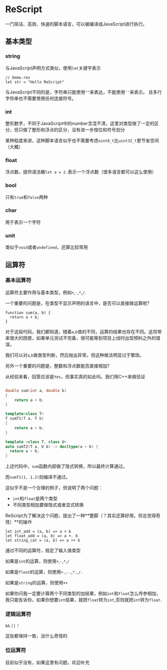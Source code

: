 # ReScript

一门简洁、高效、快速的脚本语言，可以被编译成JavaScript进行执行。


## 基本类型

### string

与JavaScript声明方式类似，使用`let`关键字表示
```res
// Demo.res
let str = "Hello ReScript"
```
与JavaScript不同的是，字符串只能使用`""`来表达，不能使用`''`来表示。
且多行字符串也不需要使用任何连接符号。

### int
整形数字，不同于JavaScript中的number含混不清，这里对类型做了一定的区分，但只做了整形和浮点的区分，没有进一步按位和符号划分

某种程度来讲，这种脚本语言似乎也不需要考虑`uint8_t`比`uint32_t`更节省空间（大概）

### float
浮点数，提供语法糖`let a = 2.`表示一个浮点数（很多语言都可以这么使用）

### bool
只有`true`和`false`两种

### char
用于表示一个字符

### unit
类似于`void`或者`undefined`，还算比较常用

## 运算符

### 基本运算符
运算符主要作用与基本类型，例如`+`,`-`,`*`,`/`.

一个重要的问题是，在类型不显示声明的语言中，是否可以直接做运算呢?

```JS
function sum(a, b) {
  return a + b;
}
```

对于这段代码，我们都知道，随着`a`,`b`值的不同，运算的结果也存在不同。这将带来很大的困惑，如果单元测试不完备，很可能等到项目上线时出现预料之外的错误。

我们可以对`a`,`b`做类型判断，然后抛出异常，但这种做法明显过于繁琐。

另外一个重要的问题是，整数和浮点数能否直接相加?

从经验来看，回答应该是`Yes`，但事实真的如此吗，我们用C++来做验证
```C++

double sum(int a, double b)
{
    return a + b;
}

template<class T>
T sumT1(T a, T b)
{
    return a + b;
}

template <class T, class U> 
auto sumT2(T a, U b) -> decltype(a + b) {
  return a + b;
}

```

上述代码中，`sum`函数内部做了隐式转换，所以最终计算通过。

而`sumT1(1, 1.2)`则编译不通过。

这似乎不是一个合理的例子，但说明了两个问题：

* `int`和`float`是两个类型
* 不同类型相加要做隐式或者显式转换

ReScript为了解决这个问题，提出了一种**蹩脚（？其实还算好用，但总觉得奇怪）**的操作

```res
let int_add = (a, b) => a + b
let float_add = (a, b) => a +. b
let string_cat = (a, b) => a ++ b
```

通过不同的运算符，规定了输入值类型

如果是`int`的运算，则使用`+`,`-`,`*`,`/`

如果是`float`的运算，则使用`+.`,`-.`,`*.`,`/.`

如果是`string`的运算，则使用`++`

如果你问我一定要计算两个不同类型的加结果，例如`int`和`float`怎么传参相加，我只能告诉你，如果你想要`int`结果，就把`float`转为`int`,否则就把`int`转为`float`.

### 逻辑运算符

`&&` `||` `!`

这些都保持一致，没什么奇怪的

### 位运算符

目前似乎没有，如果这里有问题，欢迎补充